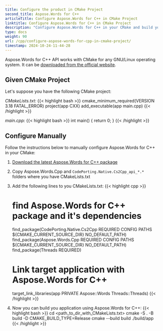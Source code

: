 ```yaml
---
title: Configure the product in CMake Project
second_title: Aspose.Words for C++
articleTitle: Configure Aspose.Words for C++ in CMake Project
linktitle: Configure Aspose.Words for C++ in CMake Project
description: "Configure Aspose.Words for C++ in your CMake and build you application."
type: docs
weight: 90
url: /cpp/configure-aspose-words-for-cpp-in-cmake-project/
timestamp: 2024-10-24-11-44-28
---
```


Aspose.Words for C++ API works with CMake for any GNU/Linux operating system. It can be [downloaded from the official website](https://cmake.org/download/).

## Given CMake Project

Let's suppose you have the following CMake project:

*CMakeLists.txt:*
{{< highlight bash >}}
cmake_minimum_required(VERSION 3.18 FATAL_ERROR)
project(app CXX)
add_executable(app main.cpp)
{{< /highlight >}}

*main.cpp:*
{{< highlight bash >}}
int main()
{
    return 0;
}
{{< /highlight >}}

## Configure Manually

Follow the instructions below to manually configure Aspose.Words for C++ in your CMake:

1. [Download the latest Aspose.Words for C++ package](https://releases.aspose.com/words/cpp/)

2. Copy Aspose.Words.Cpp and `CodePorting.Native.Cs2Cpp_api_*.*` folders where you have CMakeLists.txt

3. Add the following lines to you CMakeLists.txt:
	{{< highlight cpp >}}
	# find Aspose.Words for C++ package and it's dependencies
	find_package(CodePorting.Native.Cs2Cpp REQUIRED CONFIG PATHS ${CMAKE_CURRENT_SOURCE_DIR} NO_DEFAULT_PATH)
	find_package(Aspose.Words.Cpp REQUIRED CONFIG PATHS ${CMAKE_CURRENT_SOURCE_DIR} NO_DEFAULT_PATH)
	find_package(Threads REQUIRED)

	# Link target application with Aspose.Words for C++
	target_link_libraries(app PRIVATE Aspose::Words Threads::Threads)
	{{< /highlight >}}

4. Now you can build you application using Aspose.Words for C++:
	{{< highlight bash >}}
	cd <path_to_dir_with_CMakeLists.txt>
	cmake -S . -B build -D CMAKE_BUILD_TYPE=Release
	cmake --build build
	./build/app
	{{< /highlight >}}
